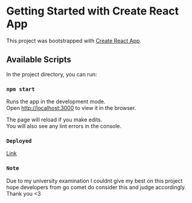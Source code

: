 # Getting Started with Create React App

This project was bootstrapped with [Create React App](https://github.com/facebook/create-react-app).

## Available Scripts

In the project directory, you can run:

### `npm start`

Runs the app in the development mode.\
Open [http://localhost:3000](http://localhost:3000) to view it in the browser.

The page will reload if you make edits.\
You will also see any lint errors in the console.

### `Deployed`
[Link](https://go-comet-online-store.netlify.app/) 

### `Note`
Due to my university examination I couldnt give my best on this project hope developers from go comet do consider this and judge accordingly. 
Thank you <3
